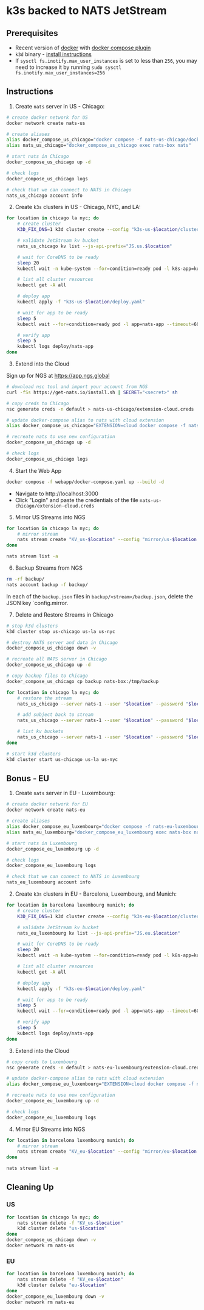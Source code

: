# k3s backed to NATS JetStream

## Prerequisites

- Recent version of [docker](https://docs.docker.com/engine/install/) with [docker compose plugin](https://docs.docker.com/compose/install/)
- `k3d` binary - [install instructions](https://k3d.io)
- If `sysctl fs.inotify.max_user_instances` is set to less than `256`, you may need to increase it by running `sudo sysctl fs.inotify.max_user_instances=256`

## Instructions

1. Create `nats` server in US - Chicago:

```bash
# create docker network for US
docker network create nats-us

# create aliases
alias docker_compose_us_chicago="docker compose -f nats-us-chicago/docker-compose.yaml"
alias nats_us_chicago="docker_compose_us_chicago exec nats-box nats"

# start nats in Chicago
docker_compose_us_chicago up -d

# check logs
docker_compose_us_chicago logs

# check that we can connect to NATS in Chicago
nats_us_chicago account info
```

2. Create `k3s` clusters in US - Chicago, NYC, and LA:

```bash
for location in chicago la nyc; do
    # create cluster
    K3D_FIX_DNS=1 k3d cluster create --config "k3s-us-$location/cluster.yaml"

    # validate JetStream kv bucket
    nats_us_chicago kv list --js-api-prefix="JS.us.$location"

    # wait for CoreDNS to be ready
    sleep 20
    kubectl wait -n kube-system --for=condition=ready pod -l k8s-app=kube-dns --timeout=60s

    # list all cluster resources
    kubectl get -A all

    # deploy app
    kubectl apply -f "k3s-us-$location/deploy.yaml"

    # wait for app to be ready
    sleep 5
    kubectl wait --for=condition=ready pod -l app=nats-app --timeout=60s

    # verify app
    sleep 5
    kubectl logs deploy/nats-app
done
```

3. Extend into the Cloud

Sign up for NGS at https://app.ngs.global

```bash
# download nsc tool and import your account from NGS
curl -fSs https://get-nats.io/install.sh | SECRET="<secret>" sh

# copy creds to Chicago
nsc generate creds -n default > nats-us-chicago/extension-cloud.creds

# update docker-compose alias to nats with cloud extension
alias docker_compose_us_chicago="EXTENSION=cloud docker compose -f nats-us-chicago/docker-compose.yaml"

# recreate nats to use new configuration
docker_compose_us_chicago up -d

# check logs
docker_compose_us_chicago logs
```

4. Start the Web App

```bash
docker compose -f webapp/docker-compose.yaml up --build -d
```

- Navigate to http://localhost:3000
- Click "Login" and paste the credentials of the file `nats-us-chicago/extension-cloud.creds`

5. Mirror US Streams into NGS

```bash
for location in chicago la nyc; do
    # mirror stream
    nats stream create "KV_us-$location" --config "mirror/us-$location.json"
done

nats stream list -a
```

6. Backup Streams from NGS

```bash
rm -rf backup/
nats account backup -f backup/
```

In each of the `backup.json` files in `backup/<stream>/backup.json`, delete the JSON key `config.mirror.

7. Delete and Restore Streams in Chicago

```bash
# stop k3d clusters
k3d cluster stop us-chicago us-la us-nyc

# destroy NATS server and data in Chicago
docker_compose_us_chicago down -v

# recreate all NATS server in Chicago
docker_compose_us_chicago up -d

# copy backup files to Chicago
docker_compose_us_chicago cp backup nats-box:/tmp/backup

for location in chicago la nyc; do
    # restore the stream
    nats_us_chicago --server nats-1 --user "$location" --password "$location" stream restore "/tmp/backup/KV_us-$location"

    # add subject back to stream
    nats_us_chicago --server nats-1 --user "$location" --password "$location" stream edit -f --subjects "\$KV.us-$location.>" "KV_us-$location"

    # list kv buckets
    nats_us_chicago --server nats-1 --user "$location" --password "$location" kv list
done

# start k3d clusters
k3d cluster start us-chicago us-la us-nyc
```

## Bonus - EU

1. Create `nats` server in EU - Luxembourg:

```bash
# create docker network for EU
docker network create nats-eu

# create aliases
alias docker_compose_eu_luxembourg="docker compose -f nats-eu-luxembourg/docker-compose.yaml"
alias nats_eu_luxembourg="docker_compose_eu_luxembourg exec nats-box nats"

# start nats in Luxembourg
docker_compose_eu_luxembourg up -d

# check logs
docker_compose_eu_luxembourg logs

# check that we can connect to NATS in Luxembourg
nats_eu_luxembourg account info
```

2. Create `k3s` clusters in EU - Barcelona, Luxembourg, and Munich:

```bash
for location in barcelona luxembourg munich; do
    # create cluster
    K3D_FIX_DNS=1 k3d cluster create --config "k3s-eu-$location/cluster.yaml"

    # validate JetStream kv bucket
    nats_eu_luxembourg kv list --js-api-prefix="JS.eu.$location"

    # wait for CoreDNS to be ready
    sleep 20
    kubectl wait -n kube-system --for=condition=ready pod -l k8s-app=kube-dns --timeout=60s

    # list all cluster resources
    kubectl get -A all

    # deploy app
    kubectl apply -f "k3s-eu-$location/deploy.yaml"

    # wait for app to be ready
    sleep 5
    kubectl wait --for=condition=ready pod -l app=nats-app --timeout=60s

    # verify app
    sleep 5
    kubectl logs deploy/nats-app
done
```

3. Extend into the Cloud

```bash
# copy creds to Luxembourg
nsc generate creds -n default > nats-eu-luxembourg/extension-cloud.creds

# update docker-compose alias to nats with cloud extension
alias docker_compose_eu_luxembourg="EXTENSION=cloud docker compose -f nats-eu-luxembourg/docker-compose.yaml"

# recreate nats to use new configuration
docker_compose_eu_luxembourg up -d

# check logs
docker_compose_eu_luxembourg logs
```

4. Mirror EU Streams into NGS

```bash
for location in barcelona luxembourg munich; do
    # mirror stream
    nats stream create "KV_eu-$location" --config "mirror/eu-$location.json"
done

nats stream list -a
```

## Cleaning Up

### US

```bash
for location in chicago la nyc; do
    nats stream delete -f "KV_us-$location"
    k3d cluster delete "us-$location"
done
docker_compose_us_chicago down -v
docker network rm nats-us
```

### EU

```bash
for location in barcelona luxembourg munich; do
    nats stream delete -f "KV_eu-$location"
    k3d cluster delete "eu-$location"
done
docker_compose_eu_luxembourg down -v
docker network rm nats-eu
```
